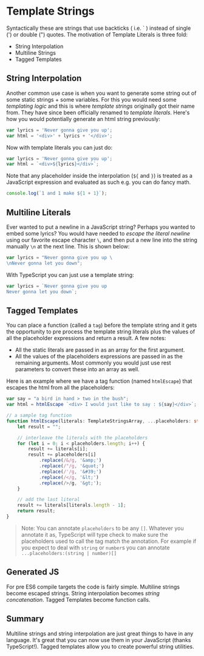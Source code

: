 # Template Strings

Syntactically these are strings that use backticks \( i.e. \` \) instead of single \('\) or double \("\) quotes. The motivation of Template Literals is three fold:

* String Interpolation
* Multiline Strings
* Tagged Templates

## String Interpolation

Another common use case is when you want to generate some string out of some static strings + some variables. For this you would need some _templating logic_ and this is where _template strings_ originally got their name from. They have since been officially renamed to _template literals_. Here's how you would potentially generate an html string previously:

```typescript
var lyrics = 'Never gonna give you up';
var html = '<div>' + lyrics + '</div>';
```

Now with template literals you can just do:

```typescript
var lyrics = 'Never gonna give you up';
var html = `<div>${lyrics}</div>`;
```

Note that any placeholder inside the interpolation \(`${` and `}`\) is treated as a JavaScript expression and evaluated as such e.g. you can do fancy math.

```typescript
console.log(`1 and 1 make ${1 + 1}`);
```

## Multiline Literals

Ever wanted to put a newline in a JavaScript string? Perhaps you wanted to embed some lyrics? You would have needed to _escape the literal newline_ using our favorite escape character `\`, and then put a new line into the string manually `\n` at the next line. This is shown below:

```typescript
var lyrics = "Never gonna give you up \
\nNever gonna let you down";
```

With TypeScript you can just use a template string:

```typescript
var lyrics = `Never gonna give you up
Never gonna let you down`;
```

## Tagged Templates

You can place a function \(called a `tag`\) before the template string and it gets the opportunity to pre process the template string literals plus the values of all the placeholder expressions and return a result. A few notes:

* All the static literals are passed in as an array for the first argument.
* All the values of the placeholders expressions are passed in as the remaining arguments. Most commonly you would just use rest parameters to convert these into an array as well.

Here is an example where we have a tag function \(named `htmlEscape`\) that escapes the html from all the placeholders:

```typescript
var say = "a bird in hand > two in the bush";
var html = htmlEscape `<div> I would just like to say : ${say}</div>`;

// a sample tag function
function htmlEscape(literals: TemplateStringsArray, ...placeholders: string[]) {
    let result = "";

    // interleave the literals with the placeholders
    for (let i = 0; i < placeholders.length; i++) {
        result += literals[i];
        result += placeholders[i]
            .replace(/&/g, '&amp;')
            .replace(/"/g, '&quot;')
            .replace(/'/g, '&#39;')
            .replace(/</g, '&lt;')
            .replace(/>/g, '&gt;');
    }

    // add the last literal
    result += literals[literals.length - 1];
    return result;
}
```

> Note: You can annotate `placeholders` to be any `[]`. Whatever you annotate it as, TypeScript will type check to make sure the placeholders used to call the tag match the annotation. For example if you expect to deal with `string` or `number`s you can annotate `...placeholders:(string | number)[]`

## Generated JS

For pre ES6 compile targets the code is fairly simple. Multiline strings become escaped strings. String interpolation becomes _string concatenation_. Tagged Templates become function calls.

## Summary

Multiline strings and string interpolation are just great things to have in any language. It's great that you can now use them in your JavaScript \(thanks TypeScript!\). Tagged templates allow you to create powerful string utilities.

